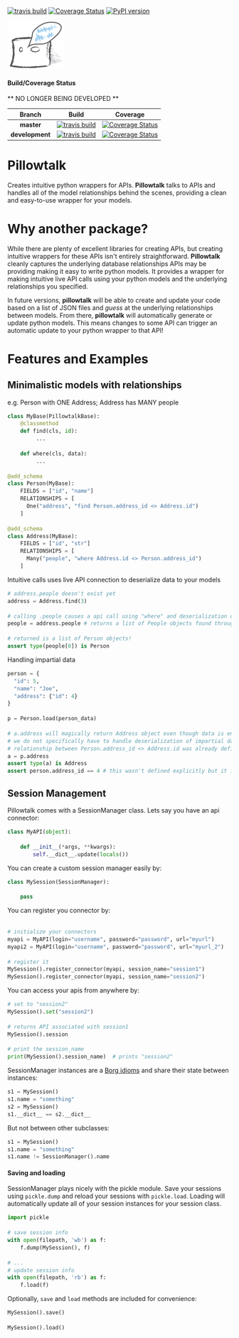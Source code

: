 [![travis build](https://img.shields.io/travis/jvrana/Pillowtalk.svg)](https://travis-ci.org/jvrana/Pillowtalk)
[![Coverage Status](https://coveralls.io/repos/github/jvrana/Pillowtalk/badge.svg?branch=master)](https://coveralls.io/github/jvrana/Pillowtalk?branch=master)
[![PyPI version](https://badge.fury.io/py/pillowtalk.svg)](https://badge.fury.io/py/pillowtalk)

![pillow_talk_icon](images/pillowtalk_icon_medium.png?raw=true)

#### Build/Coverage Status

** NO LONGER BEING DEVELOPED **

Branch | Build | Coverage
:---: | :---: | :---:
**master** | [![travis build](https://img.shields.io/travis/jvrana/Pillowtalk/master.svg)](https://travis-ci.org/jvrana/Pillowtalk/master) | [![Coverage Status](https://coveralls.io/repos/github/jvrana/Pillowtalk/badge.svg?branch=master)](https://coveralls.io/github/jvrana/Pillowtalk?branch=master)
**development** | [![travis build](https://img.shields.io/travis/jvrana/Pillowtalk/development.svg)](https://travis-ci.org/jvrana/Pillowtalk/development) | [![Coverage Status](https://coveralls.io/repos/github/jvrana/Pillowtalk/badge.svg?branch=development)](https://coveralls.io/github/jvrana/Pillowtalk?branch=development)

# **Pillowtalk**

Creates intuitive python wrappers for APIs. **Pillowtalk** talks to APIs and handles all of the model relationships behind the scenes, providing a clean and easy-to-use wrapper for your models.

# Why another package?

While there are plenty of excellent libraries for creating APIs, but creating intuitive wrappers for these APIs isn't entirely straightforward. **Pillowtalk** cleanly captures the underlying database relationships APIs may be providing making it easy to write python models. It provides a wrapper for making intuitive live API calls using your python models and the underlying relationships you specified.

In future versions, **pillowtalk** will be able to create and update your code based on a list of JSON files and *guess* at the underlying relationships between models. From there, **pillowtalk** will automatically generate or update python models. This means changes to some API can trigger an automatic update to your python wrapper to that API!

# Features and Examples

## Minimalistic models with relationships

e.g. Person with ONE Address; Address has MANY people
```python
class MyBase(PillowtalkBase):
    @classmethod
    def find(cls, id):
         ...
         
    def where(cls, data):
         ...

@add_schema
class Person(MyBase):
    FIELDS = ["id", "name"]
    RELATIONSHIPS = [
      One("address", "find Person.address_id <> Address.id")
    ]
      
@add_schema
class Address(MyBase):
    FIELDS = ["id", "str"]
    RELATIONSHIPS = [
      Many("people", "where Address.id <> Person.address_id")
    ]
```

Intuitive calls uses live API connection to deserialize data to your models

```python
# address.people doesn't exist yet
address = Address.find(3)

# calling .people causes a api call using "where" and deserialization of data
people = address.people # returns a list of People objects found through "where"

# returned is a list of Person objects!
assert type(people[0]) is Person 
```


Handling impartial data

```python
person = {
  "id": 5,
  "name": "Joe",
  "address": {"id": 4}
}

p = Person.load(person_data)

# a.address will magically return Address object even though data is enveloped in a json.
# we do not specifically have to handle deserialization of impartial data since the
# relationship between Person.address_id <> Address.id was already defined.
a = p.address
assert type(a) is Address
assert person.address_id == 4 # this wasn't defined explicitly but it is inferred from "address": {"id": 4}
```

## Session Management

Pillowtalk comes with a SessionManager class. Lets say you have an api connector:

```python
class MyAPI(object):

    def __init__(*args, **kwargs):
        self.__dict__.update(locals())
```

You can create a custom session manager easily by:

```python
class MySession(SessionManager):

    pass
```

You can register you connector by:
```python

# initialize your connectors
myapi = MyAPI(login="username", password="password", url="myurl")
myapi2 = MyAPI(login="username", password="password", url="myurl_2")

# register it
MySession().register_connector(myapi, session_name="session1")
MySession().register_connector(myapi, session_name="session2")
```

You can access your apis from anywhere by:

```python
# set to "session2"
MySession().set("session2")

# returns API associated with session1
MySession().session

# print the session_name
print(MySession().session_name)  # prints "session2"
```

SessionManager instances are a [Borg idioms](https://www.safaribooksonline.com/library/view/python-cookbook/0596001673/ch05s23.html)
and share their state between instances:

```python
s1 = MySession()
s1.name = "something"
s2 = MySession()
s1.__dict__ == s2.__dict__
```

But not between other subclasses:
```python
s1 = MySession()
s1.name = "something"
s1.name != SessionManager().name
```

#### Saving and loading

SessionManager plays nicely with the pickle module. Save your sessions using `pickle.dump` and reload
your sessions with `pickle.load`. Loading will automatically update all of your session instances for your session class.

```python
import pickle

# save session info
with open(filepath, 'wb') as f:
    f.dump(MySession(), f)

# ...
# update session info
with open(filepath, 'rb') as f:
    f.load(f)
```

Optionally, `save` and `load` methods are included for convenience:

```python
MySession().save()

MySession().load()
```
